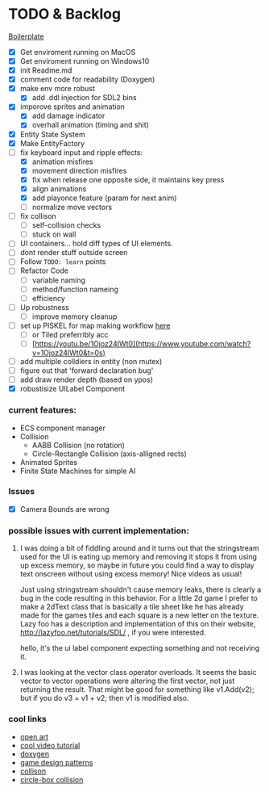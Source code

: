 # TODO & Backlog

[Boilerplate](https://github.com/JodyAndrews/SDL2_Basic_Setup.git)

- [x] Get enviroment running on MacOS
- [x] Get enviroment running on Windows10
- [x] init Readme.md
- [x] comment code for readability (Doxygen)
- [x] make env more robust
	- [x] add .ddl injection for SDL2 bins
- [x] imporove sprites and animation
	- [x] add damage indicator
	- [x] overhall animation (timing and shit)
- [x] Entity State System
- [x] Make EntityFactory
- [ ] fix keyboard input and ripple effects:
	- [x] animation misfires
	- [x] movement direction misfires
	- [x] fix when release one opposite side, it maintains key press
	- [x] align animations
	- [x] add playonce feature (param for next anim)
	- [ ] normalize move vectors
- [ ] fix collison
	- [ ] self-collision checks
	- [ ] stuck on wall
- [ ] UI containers... hold diff types of UI elements.
- [ ] dont render stuff outside screen
- [ ] Follow `TODO: learn`  points 
- [ ] Refactor Code
	- [ ] variable naming
	- [ ] method/function nameing
	- [ ] efficiency
- [ ] Up robustness
	- [ ] improve memory cleanup
- [ ] set up PISKEL for map making workflow [here](https://www.piskelapp.com)
	- [ ] or Tiled preferribly acc
	- [ ] [https://youtu.be/1Ojoz24IWt0](https://www.youtube.com/watch?v=1Ojoz24IWt0&t=0s)
- [ ] add multiple colldiers in entity (non mutex)
- [ ] figure out that 'forward declaration bug'
- [ ] add draw render depth (based on ypos)
- [x] robustisize UILabel Component

### current features:
- ECS component manager
- Collision
	- AABB Collision (no rotation)
	- Circle-Rectangle Collision (axis-alligned rects)
- Animated Sprites
- Finite State Machines for simple AI

### Issues
- [x] Camera Bounds are wrong

### possible issues with current implementation:
1. I was doing a bit of fiddling around and it turns out that the stringstream used for the UI is eating up memory and removing it stops it from using up excess memory, so maybe in future you could find a way to display text onscreen without using excess memory! Nice videos as usual!
   
   Just using stringstream shouldn't cause memory leaks, there is clearly a bug in the code resulting in this behavior. For a little 2d game I prefer to make a 2dText class that is basically a tile sheet like he has already made for the games tiles and each square is a new letter on the texture. Lazy foo has a description and implementation of this on their website, http://lazyfoo.net/tutorials/SDL/ , if you were interested.
   
   hello, it's the ui label component expecting something and not receiving it.

2. I was looking at the vector class operator overloads. It seems the basic vector to vector operations were altering the first vector, not just returning the result. That might be good for something like v1.Add(v2); but if you do v3 = v1 + v2; then v1 is modified also.

### cool links
- [open art](https://opengameart.org/users/calciumtrice)
- [cool video tutorial](https://www.youtube.com/playlist?list=PLhfAbcv9cehhkG7ZQK0nfIGJC_C-wSLrx)
- [doxygen](https://jothepro.github.io/doxygen-awesome-css/)
- [game design patterns](https://gameprogrammingpatterns.com/contents.html)
- [collison](https://developer.mozilla.org/en-US/docs/Games/Techniques/2D_collision_detection)
- [circle-box collision](https://stackoverflow.com/questions/401847/circle-rectangle-collision-detection-intersection#:~:text=There%20are%20only%20two%20cases,a%20point%20in%20the%20circle.)






